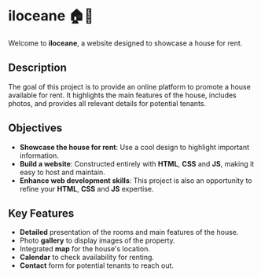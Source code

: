 # iloceane 🏠🌊

Welcome to **iloceane**, a website designed to showcase a house for rent.

## Description

The goal of this project is to provide an online platform to promote a house available for rent. It highlights the main features of the house, includes photos, and provides all relevant details for potential tenants.

## Objectives

- **Showcase the house for rent**: Use a cool design to highlight important information.
- **Build a website**: Constructed entirely with **HTML**, **CSS** and **JS**, making it easy to host and maintain.
- **Enhance web development skills**: This project is also an opportunity to refine your **HTML**, **CSS** and **JS** expertise.

## Key Features

- **Detailed** presentation of the rooms and main features of the house.
- Photo **gallery** to display images of the property.
- Integrated **map** for the house's location.
- **Calendar** to check availability for renting.
- **Contact** form for potential tenants to reach out.
